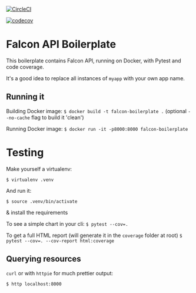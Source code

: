 [![CircleCI](https://circleci.com/gh/BeckyArrowsmith/falcon-boilerplate/tree/master.svg?style=svg)](https://circleci.com/gh/BeckyArrowsmith/falcon-boilerplate/tree/master)

[![codecov](https://codecov.io/gh/BeckyArrowsmith/falcon-boilerplate/branch/master/graph/badge.svg)](https://codecov.io/gh/BeckyArrowsmith/falcon-boilerplate)



# Falcon API Boilerplate

This boilerplate contains Falcon API, running on Docker, with Pytest and code coverage.

It's a good idea to replace all instances of `myapp` with your own app name.

## Running it
Building Docker image: `$ docker build -t falcon-boilerplate .` (optional `--no-cache` flag to build it 'clean')

Running Docker image: `$ docker run -it -p8000:8000 falcon-boilerplate`

# Testing
Make yourself a virtualenv:

`$ virtualenv .venv`

And run it:

`$ source .venv/bin/activate`

& install the requirements

To see a simple chart in your cli:
`$ pytest --cov=.`

To get a full HTML report (will generate it in the `coverage` folder at root)
`$ pytest --cov=. --cov-report html:coverage`

## Querying resources
`curl` or with `httpie` for much prettier output:

`$ http localhost:8000`